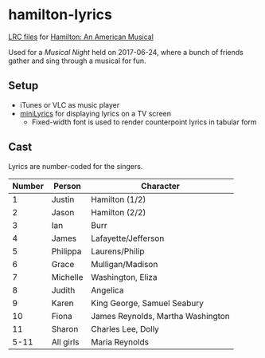 # hamilton-lyrics
[LRC files](https://en.wikipedia.org/wiki/LRC_(file_format)) for [Hamilton: An American Musical](atlanticrecords.com/HamiltonMusic/)

Used for a *Musical Night* held on 2017-06-24, where a bunch of friends gather and sing through a musical for fun.

## Setup

* iTunes or VLC as music player
* [miniLyrics](http://www.crintsoft.com/MiniLyrics.php) for displaying lyrics on a TV screen
  * Fixed-width font is used to render counterpoint lyrics in tabular form

## Cast

Lyrics are number-coded for the singers.

| Number | Person | Character |
| -------| --------- | ------ |
| 1 | Justin | Hamilton (1/2) |
| 2 | Jason | Hamilton (2/2) |
| 3 | Ian | Burr |
| 4 | James | Lafayette/Jefferson |
| 5 | Philippa | Laurens/Philip |
| 6 | Grace | Mulligan/Madison |
| 7 | Michelle | Washington, Eliza |
| 8 | Judith | Angelica |
| 9 | Karen | King George, Samuel Seabury |
| 10 | Fiona | James Reynolds, Martha Washington |
| 11 | Sharon | Charles Lee, Dolly |
| 5-11 | All girls | Maria Reynolds |
